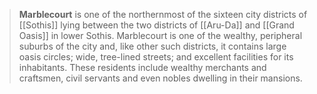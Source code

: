 > **Marblecourt** is one of the northernmost of the sixteen city districts of [[Sothis]] lying between the two districts of [[Aru-Da]] and [[Grand Oasis]] in lower Sothis. Marblecourt is one of the wealthy, peripheral suburbs of the city and, like other such districts, it contains large oasis circles; wide, tree-lined streets; and excellent facilities for its inhabitants. These residents include wealthy merchants and craftsmen, civil servants and even nobles dwelling in their mansions.








